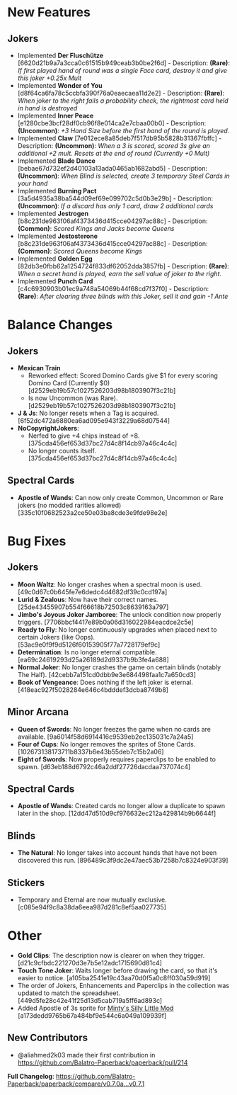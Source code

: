 # New Features

## Jokers

- Implemented **Der Fluschütze** [6620d21b9a7a3cca0c61515b949ceab3b0be2f6d] - Description: **(Rare)**: _If first played hand of round was a single Face card, destroy it and give this joker +0.25x Mult_
- Implemented **Wonder of You** [d8f64ca6fa78c5ccbfa390f76a0eaecaea11d2e2] - Description: **(Rare)**: _When joker to the right fails a probability check, the rightmost card held in hand is destroyed_
- Implemented **Inner Peace** [e1280cbe3bcf28df0cb96f8e014ca2e7cbaa00b0] - Description: **(Uncommon)**: _+3 Hand Size before the first hand of the round is played._
- Implemented **Claw** [7e012ece8a85deb7f517db95b5828b31367fbffc] - Description: **(Uncommon)**: _When a 3 is scored, scored 3s give an additional +2 mult. Resets at the end of round (Currently +0 Mult)_
- Implemented **Blade Dance** [bebae67d732ef2d40103a13ada0465ab1682abd5] - Description: **(Uncommon)**: _When Blind is selected, create 3 temporary Steel Cards in your hand_
- Implemented **Burning Pact** [3a5d4935a38ba544d09ef69e099702c5d0b3e29b] - Description: **(Uncommon)**: _If a discard has only 1 card, draw 2 additional cards_
- Implemented **Jestrogen** [b8c231de963f06af4373436d415cce04297ac88c] - Description: **(Common)**: _Scored Kings and Jacks become Queens_
- Implemented **Jestosterone** [b8c231de963f06af4373436d415cce04297ac88c] - Description: **(Common)**: _Scored Queens become Kings_
- Implemented **Golden Egg** [82db3e0fbb62a1254724f833df62052dda3857fb] - Description: **(Rare)**: _When a secret hand is played, earn the sell value of joker to the right._
- Implemented **Punch Card** [c4c6930903b01ec9a748a54069b44f68cd7f37f0] - Description: **(Rare)**: _After clearing three blinds with this Joker, sell it and gain -1 Ante_

# Balance Changes

## Jokers

- **Mexican Train**
  - Reworked effect: Scored Domino Cards give $1 for every scoring Domino Card (Currently $0) [d2529eb19b57c1027526203d98b1803907f3c21b]
  - Is now Uncommon (was Rare). [d2529eb19b57c1027526203d98b1803907f3c21b]
- **J & Js**: No longer resets when a Tag is acquired. [6f52dc472a6880ea6ad095e943f3229a68d07544]
- **NoCopyrightJokers**:
  - Nerfed to give +4 chips instead of +8. [375cda456ef653d37bc27d4c8f14cb97a46c4c4c]
  - No longer counts itself. [375cda456ef653d37bc27d4c8f14cb97a46c4c4c]

## Spectral Cards

- **Apostle of Wands**: Can now only create Common, Uncommon or Rare jokers (no modded rarities allowed) [335c10f0682523a2ce50e03ba8cde3e9fde98e2e]

# Bug Fixes

## Jokers

- **Moon Waltz**: No longer crashes when a spectral moon is used. [49c0d67c0b645fe7e6dedc4d4682df39c0cd197a]
- **Lurid & Zealous**: Now have their correct names. [25de43455907b554f66618b72503c8639163a797]
- **Jimbo's Joyous Joker Jamboree**: The unlock condition now properly triggers. [7706bbcf4417e89b0a06d316022984eacdce2c5e]
- **Ready to Fly**: No longer continuously upgrades when placed next to certain Jokers (like Oops). [53ac9e0f9f9d5126f60153905f77a7728179ef9c]
- **Determination**: Is no longer eternal compatible. [ea69c24619293d25a26189d2d9337b9b3fe4a688]
- **Normal Joker**: No longer crashes the game on certain blinds (notably The Half). [42cebb7a151cd0dbb9e3e684498faa1c7a650cd3]
- **Book of Vengeance**: Does nothing if the left joker is eternal. [418eac927f5028284e646c4bdddef3dcba8749b8]

## Minor Arcana

- **Queen of Swords**: No longer freezes the game when no cards are available. [9a6014f58d6914416c9539eb2ec135031c7a24a5]
- **Four of Cups**: No longer removes the sprites of Stone Cards. [102673138173711b8337b6e43b55deb7c15b2a06]
- **Eight of Swords**: Now properly requires paperclips to be enabled to spawn. [d63eb188d6792c46a2ddf27726dacdaa737074c4]

## Spectral Cards

- **Apostle of Wands**: Created cards no longer allow a duplicate to spawn later in the shop. [12dd47d510d9cf976632ec212a429814b9b6644f]

## Blinds

- **The Natural**: No longer takes into account hands that have not been discovered this run. [896489c3f9dc2e47aec53b7258b7c8324e903f39]

## Stickers

- Temporary and Eternal are now mutually exclusive. [c085e94f9c8a38da6eea987d281c8ef5aa027735]

# Other

- **Gold Clips**: The description now is clearer on when they trigger. [d21c9cfbdc221270d3e7b5e12adc1715690d81c4]
- **Touch Tone Joker**: Waits longer before drawing the card, so that it's easier to notice. [a105ba2541e19c43aa70d0f5a0c8ff030a59d919]
- The order of Jokers, Enhancements and Paperclips in the collection was updated to match the spreadsheet. [449d5fe28c42e41f25d13d5cab719a5ff6ad893c]
- Added Apostle of 3s sprite for [Minty's Silly Little Mod](https://balatromods.miraheze.org/wiki/Minty%27s_Silly_Little_Mod) [a173dedd9765b67a484bf9e544c6a049a109939f]

## New Contributors

- @aliahmed2k03 made their first contribution in https://github.com/Balatro-Paperback/paperback/pull/214

**Full Changelog**: https://github.com/Balatro-Paperback/paperback/compare/v0.7.0a...v0.7.1
